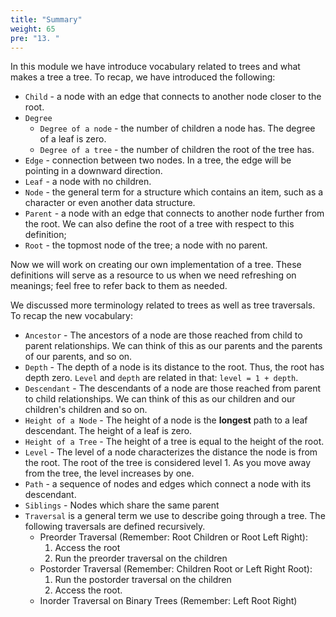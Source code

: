 ```yaml
---
title: "Summary"
weight: 65
pre: "13. "
---
```


In this module we have introduce vocabulary related to trees and what makes a tree a tree. To recap, we have introduced the following:

- `Child` - a node with an edge that connects to another node closer to the root.
- `Degree`
    - `Degree of a node` - the number of children a node has. The degree of a leaf is zero. 
    - `Degree of a tree` - the number of children the root of the tree has.
- `Edge` - connection between two nodes. In a tree, the edge will be pointing in a downward direction. 
- `Leaf` - a node with no children.
- `Node` - the general term for a structure which contains an item, such as a character or even another data structure. 
- `Parent` - a node with an edge that connects to another node further from the root. We can also define the root of a tree with respect to this definition; 
- `Root` - the topmost node of the tree; a node with no parent.

Now we will work on creating our own implementation of a tree. These definitions will serve as a resource to us when we need refreshing on meanings; feel free to refer back to them as needed.

We discussed more terminology related to trees as well as tree traversals. To recap the new vocabulary: 

- `Ancestor` - The ancestors of a node are those reached from child to parent relationships. We can think of this as our parents and the parents of our parents, and so on. 
- `Depth` - The depth of a node is its distance to the root. Thus, the root has depth zero. `Level` and `depth` are related in that: `level = 1 + depth`.
- `Descendant` - The descendants of a node are those reached from parent to child relationships. We can think of this as our children and our children's children and so on. 
- `Height of a Node` - The height of a node is the **longest** path to a leaf descendant. The height of a leaf is zero.
- `Height of a Tree` - The height of a tree is equal to the height of the root. 
- `Level` - The level of a node characterizes the distance the node is from the root. The root of the tree is considered level 1. As you move away from the tree, the level increases by one. 
- `Path` - a sequence of nodes and edges which connect a node with its descendant.
- `Siblings` - Nodes which share the same parent 
- `Traversal` is a general term we use to describe going through a tree. The following traversals are defined recursively. 
    - Preorder Traversal (Remember: Root Children or Root Left Right): 
        1. Access the root
        2. Run the preorder traversal on the children
    - Postorder Traversal (Remember: Children Root or Left Right Root): 
        1. Run the postorder traversal on the children
        2. Access the root. 
    - Inorder Traversal on Binary Trees (Remember: Left Root Right)